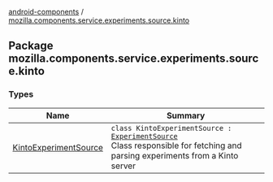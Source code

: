 [android-components](../index.md) / [mozilla.components.service.experiments.source.kinto](./index.md)

## Package mozilla.components.service.experiments.source.kinto

### Types

| Name | Summary |
|---|---|
| [KintoExperimentSource](-kinto-experiment-source/index.md) | `class KintoExperimentSource : `[`ExperimentSource`](../mozilla.components.service.experiments/-experiment-source/index.md)<br>Class responsible for fetching and parsing experiments from a Kinto server |
